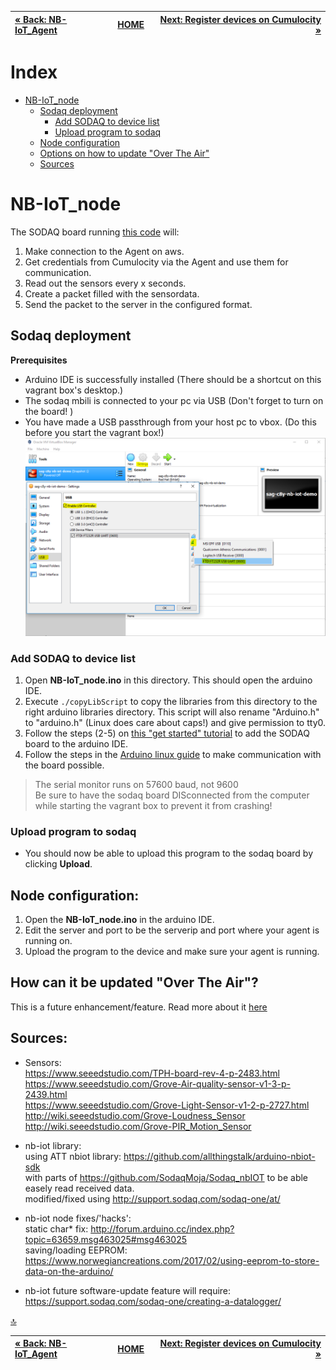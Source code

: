<!-- <wizard> -->
| [&laquo; Back: NB-IoT_Agent](src/NB-IoT_agent) | [HOME](/README.md) |  [Next: Register devices on Cumulocity &raquo;](/install/deviceRegistration)
| :----------- | :-----------: | -----------: |
<!-- <\wizard> -->
# Index
 * [NB-IoT_node](#nb-iot-node)
	 * [Sodaq deployment](#sodaq-deployment)
		 * [Add SODAQ to device list](#add-sodaq-to-device-list)
		 * [Upload program to sodaq](#upload-program-to-sodaq)
	 * [Node configuration](#node-configuration)
	 * [Options on how to update "Over The Air"](#how-can-it-be-updated-over-the-air)
	 * [Sources](#sources)

# NB-IoT_node
The SODAQ board running [this code](./NB-IoT_node.ino) will:

 1. Make connection to the Agent on aws.
 2. Get credentials from Cumulocity via the Agent and use them for communication.
 3. Read out the sensors every x seconds.
 4. Create a packet filled with the sensordata.
 5. Send the packet to the server in the configured format.

## Sodaq deployment

**Prerequisites**
 * Arduino IDE is successfully installed (There should be a shortcut on this vagrant box's desktop.)
 * The sodaq mbili is connected to your pc via USB (Don't forget to turn on the board! )
 * You have made a USB passthrough from your host pc to vbox.  (Do this before you start the vagrant box!)
![VBox usb passthrough](../../docs/img/vbox_settings_usb.png)

### Add SODAQ to device list

 1. Open **NB-IoT_node.ino** in this directory. This should open the arduino IDE.
 2. Execute `./copyLibScript` to copy the libraries from this directory to the right arduino libraries directory. This script will also rename "Arduino.h" to "arduino.h" (Linux does care about caps!) and give permission to tty0.
 3. Follow the steps (2-5) on [this "get started" tutorial](http://support.sodaq.com/sodaq-one/getting-started/) to add the SODAQ board to the arduino IDE.
 4. Follow the steps in the [Arduino linux guide](https://www.arduino.cc/en/Guide/Linux) to make communication with the board possible.
  
> The serial monitor runs on 57600 baud, not 9600  
> Be sure to have the sodaq board DISconnected from the computer while starting the vagrant box to prevent it from crashing!

### Upload program to sodaq
 
 * You should now be able to upload this program to the sodaq board by clicking **Upload**.

## Node configuration:

 1. Open the **NB-IoT_node.ino** in the arduino IDE.
 2. Edit the server and port to be the serverip and port where your agent is running on.
 3. Upload the program to the device and make sure your agent is running.
 
## How can it be updated "Over The Air"?
This is a future enhancement/feature. Read more about it [here](ArduinoATMEGA1284P.md)

## Sources:

* Sensors:  
https://www.seeedstudio.com/TPH-board-rev-4-p-2483.html  
https://www.seeedstudio.com/Grove-Air-quality-sensor-v1-3-p-2439.html  
https://www.seeedstudio.com/Grove-Light-Sensor-v1-2-p-2727.html  
http://wiki.seeedstudio.com/Grove-Loudness_Sensor  
http://wiki.seeedstudio.com/Grove-PIR_Motion_Sensor  

* nb-iot library:  
using ATT nbiot library: https://github.com/allthingstalk/arduino-nbiot-sdk  
with parts of https://github.com/SodaqMoja/Sodaq_nbIOT to be able easely read received data.  
modified/fixed using http://support.sodaq.com/sodaq-one/at/  
  
* nb-iot node fixes/'hacks':  
static char* fix: http://forum.arduino.cc/index.php?topic=63659.msg463025#msg463025  
saving/loading EEPROM: https://www.norwegiancreations.com/2017/02/using-eeprom-to-store-data-on-the-arduino/  
  
* nb-iot future software-update feature will require:  
https://support.sodaq.com/sodaq-one/creating-a-datalogger/  
  
[:top:](#)
<!-- <wizard> -->
| [&laquo; Back: NB-IoT_Agent](src/NB-IoT_agent) | [HOME](/README.md) |  [Next: Register devices on Cumulocity &raquo;](/install/deviceRegistration)
| :----------- | :-----------: | -----------: |
<!-- <\wizard> -->